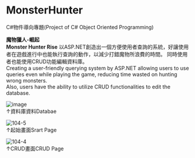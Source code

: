 # MonsterHunter
C#物件導向專題(Project of C# Object Oriented Programming)

**魔物獵人-崛起**    
**Monster Hunter Rise**
以ASP.NET創造出一個方便使用者查詢的系統，好讓使用者在遊戲進行中也能執行查詢的動作，以減少打錯魔物所浪費的時間。
同時使用者也能使用CRUD功能編輯資料庫。  
Creating a user-friendly querying system by ASP.NET allowing users to use queries even while playing the game, reducing time wasted on hunting wrong monsters.   
Also, users have the ability to utilize CRUD functionalities to edit the database.
  
![image](https://user-images.githubusercontent.com/103955839/200906390-76310c86-cffb-4bb2-b641-7788dbc6dee9.png)   
↑資料庫資料Databae   

![104-5](https://user-images.githubusercontent.com/103955839/200917453-5bcc2de9-e064-4c7d-8675-e7f4ba216f2a.png)   
↑起始畫面Srart Page    

![104-4](https://user-images.githubusercontent.com/103955839/200917487-2212ea4c-8e68-4cf0-ac21-a8b8288ed541.png)    
↑CRUD畫面CRUD Page

